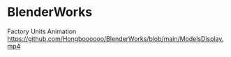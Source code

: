 # BlenderWorks
Factory Units Animation
https://github.com/Hongboooooo/BlenderWorks/blob/main/ModelsDisplay.mp4
